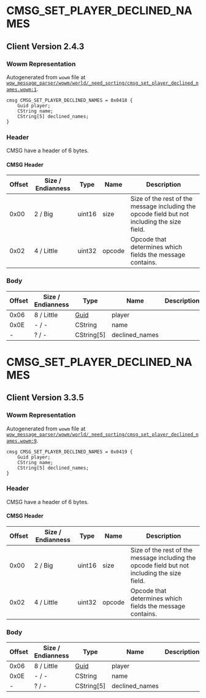 # CMSG_SET_PLAYER_DECLINED_NAMES

## Client Version 2.4.3

### Wowm Representation

Autogenerated from `wowm` file at [`wow_message_parser/wowm/world/_need_sorting/cmsg_set_player_declined_names.wowm:1`](https://github.com/gtker/wow_messages/tree/main/wow_message_parser/wowm/world/_need_sorting/cmsg_set_player_declined_names.wowm#L1).
```rust,ignore
cmsg CMSG_SET_PLAYER_DECLINED_NAMES = 0x0418 {
    Guid player;
    CString name;
    CString[5] declined_names;
}
```
### Header

CMSG have a header of 6 bytes.

#### CMSG Header

| Offset | Size / Endianness | Type   | Name   | Description |
| ------ | ----------------- | ------ | ------ | ----------- |
| 0x00   | 2 / Big           | uint16 | size   | Size of the rest of the message including the opcode field but not including the size field.|
| 0x02   | 4 / Little        | uint32 | opcode | Opcode that determines which fields the message contains.|

### Body

| Offset | Size / Endianness | Type | Name | Description | Comment |
| ------ | ----------------- | ---- | ---- | ----------- | ------- |
| 0x06 | 8 / Little | [Guid](../spec/packed-guid.md) | player |  |  |
| 0x0E | - / - | CString | name |  |  |
| - | ? / - | CString[5] | declined_names |  |  |

# CMSG_SET_PLAYER_DECLINED_NAMES

## Client Version 3.3.5

### Wowm Representation

Autogenerated from `wowm` file at [`wow_message_parser/wowm/world/_need_sorting/cmsg_set_player_declined_names.wowm:9`](https://github.com/gtker/wow_messages/tree/main/wow_message_parser/wowm/world/_need_sorting/cmsg_set_player_declined_names.wowm#L9).
```rust,ignore
cmsg CMSG_SET_PLAYER_DECLINED_NAMES = 0x0419 {
    Guid player;
    CString name;
    CString[5] declined_names;
}
```
### Header

CMSG have a header of 6 bytes.

#### CMSG Header

| Offset | Size / Endianness | Type   | Name   | Description |
| ------ | ----------------- | ------ | ------ | ----------- |
| 0x00   | 2 / Big           | uint16 | size   | Size of the rest of the message including the opcode field but not including the size field.|
| 0x02   | 4 / Little        | uint32 | opcode | Opcode that determines which fields the message contains.|

### Body

| Offset | Size / Endianness | Type | Name | Description | Comment |
| ------ | ----------------- | ---- | ---- | ----------- | ------- |
| 0x06 | 8 / Little | [Guid](../spec/packed-guid.md) | player |  |  |
| 0x0E | - / - | CString | name |  |  |
| - | ? / - | CString[5] | declined_names |  |  |


